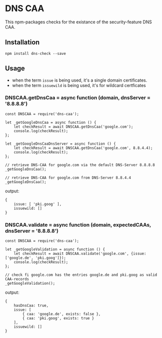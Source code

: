 # DNS CAA

This npm-packages checks for the existance of the security-feature DNS CAA.

## Installation

`npm install dns-check --save`

## Usage

- when the term `issue` is being used, it's a single domain certificates.
- when the term `issuewild` is being used, it's for wildcard certficates

### DNSCAA.getDnsCaa = async function (domain, dnsServer = '8.8.8.8')

```
const DNSCAA = require('dns-caa');

let _getGoogleDnsCaa = async function () {
	let checkResult = await DNSCAA.getDnsCaa('google.com');
	console.log(checkResult);
};

let _getGoogleDnsCaaDnsServer = async function () {
	let checkResult = await DNSCAA.getDnsCaa('google.com', 8.8.4.4);
	console.log(checkResult);
};

// retrieve DNS-CAA for google.com via the default DNS-Server 8.8.8.8
_getGoogleDnsCaa();

// retrieve DNS-CAA for google.com from DNS-Server 8.8.4.4
_getGoogleDnsCaa();

```

output:
```
{
	issue: [ 'pki.goog' ],
	issuewild: []
}
```

### DNSCAA.validate = async function (domain, expectedCAAs, dnsServer = '8.8.8.8')

```
const DNSCAA = require('dns-caa');

let _getGoogleValidation = async function () {
	let checkResult = await DNSCAA.validate('google.com', {issue: ['google.de', 'pki.goog']});
	console.log(checkResult);
};

// check fi google.com has the entries google.de and pki.goog as valid CAA-records
_getGoogleValidation();
```

output:
```
{
	hasDnsCaa: true,
	issue: [
		{ caa: 'google.de', exists: false },
		{ caa: 'pki.goog', exists: true }
	],
	issuewild: []
}
```